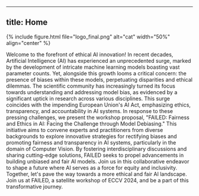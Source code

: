---
title: Home
--
{% include figure.html file="logo_final.png" alt="cat" width="50%" align="center" %}

Welcome to the forefront of ethical AI innovation! In recent decades, Artificial Intelligence (AI) has experienced an unprecedented surge, marked by the development of intricate machine learning models boasting vast parameter counts. Yet, alongside this growth looms a critical concern: the presence of biases within these models, perpetuating disparities and ethical dilemmas. The scientific community has increasingly turned its focus towards understanding and addressing model bias, as evidenced by a significant uptick in research across various disciplines. This surge coincides with the impending European Union's AI Act, emphasizing ethics, transparency, and accountability in AI systems. In response to these pressing challenges, we present the workshop proposal, "FAILED: Fairness and Ethics in AI: Facing the Challenge through Model Debiasing." This initiative aims to convene experts and practitioners from diverse backgrounds to explore innovative strategies for rectifying biases and promoting fairness and transparency in AI systems, particularly in the domain of Computer Vision. By fostering interdisciplinary discussions and sharing cutting-edge solutions, FAILED seeks to propel advancements in building unbiased and fair AI models. Join us in this collaborative endeavor to shape a future where AI serves as a force for equity and inclusivity. Together, let's pave the way towards a more ethical and fair AI landscape. Join us at FAILED, a satellite workshop of ECCV 2024, and be a part of this transformative journey.
